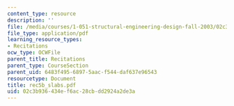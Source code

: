 ```yaml
---
content_type: resource
description: ''
file: /media/courses/1-051-structural-engineering-design-fall-2003/02c3b936434ef6ac28cbdd2924a2de3a_rec5b_slabs.pdf
file_type: application/pdf
learning_resource_types:
- Recitations
ocw_type: OCWFile
parent_title: Recitations
parent_type: CourseSection
parent_uid: 6483f495-6897-5aac-f544-daf637e96543
resourcetype: Document
title: rec5b_slabs.pdf
uid: 02c3b936-434e-f6ac-28cb-dd2924a2de3a
---
```

